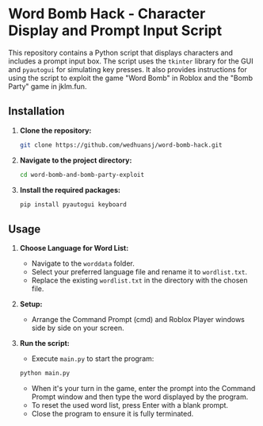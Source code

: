 # Word Bomb Hack - Character Display and Prompt Input Script

This repository contains a Python script that displays characters and includes a prompt input box. The script uses the `tkinter` library for the GUI and `pyautogui` for simulating key presses. It also provides instructions for using the script to exploit the game "Word Bomb" in Roblox and the "Bomb Party" game in jklm.fun.

## Installation

1. **Clone the repository:**
    ```bash
    git clone https://github.com/wedhuansj/word-bomb-hack.git
    ```
2. **Navigate to the project directory:**
    ```bash
    cd word-bomb-and-bomb-party-exploit
    ```
3. **Install the required packages:**
    ```bash
    pip install pyautogui keyboard
    ```

## Usage

1. **Choose Language for Word List:**
    - Navigate to the `worddata` folder.
    - Select your preferred language file and rename it to `wordlist.txt`.
    - Replace the existing `wordlist.txt` in the directory with the chosen file.

2. **Setup:**
    - Arrange the Command Prompt (cmd) and Roblox Player windows side by side on your screen.

3. **Run the script:**
    - Execute `main.py` to start the program:
    ```bash
    python main.py
    ```
    - When it's your turn in the game, enter the prompt into the Command Prompt window and then type the word displayed by the program.
    - To reset the used word list, press Enter with a blank prompt.
    - Close the program to ensure it is fully terminated.

